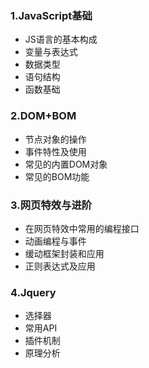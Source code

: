 ### 1.JavaScript基础

* JS语言的基本构成
* 变量与表达式
* 数据类型
* 语句结构
* 函数基础

### 2.DOM+BOM

* 节点对象的操作
* 事件特性及使用
* 常见的内置DOM对象
* 常见的BOM功能

### 3.网页特效与进阶

* 在网页特效中常用的编程接口
* 动画编程与事件
* 缓动框架封装和应用
* 正则表达式及应用

### 4.Jquery

* 选择器
* 常用API
* 插件机制
* 原理分析



